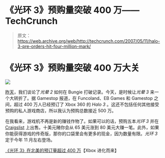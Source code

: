 # 《光环 3》预购量突破 400 万——TechCrunch

> 原文：<https://web.archive.org/web/http://techcrunch.com/2007/05/11/halo-3-pre-orders-hit-four-million-mark/>

# 《光环 3》预购量突破 400 万大关

![](img/e40c9446cdd6aad4a0016c663fa2899f.png)

[昨天](https://web.archive.org/web/20220121222356/http://crunchgear.com/2007/05/10/halo-2-hits-the-5-million-mark/)，我们谈论了*光晕 2* 如何在 Bungie 打破记录。今天，是时候让*光晕 3* 来一个大转折了。据 Gamestop 报道，在 Funcoland、EB Games 和 Gamestop 之间，超过 400 万人已经预订了 Xbox 360 的 *Halo 3* 。这还不包括任何其他接受预购的私人游戏商店，所以我认为预购总数接近 500 万。

在我看来，游戏机不再是新的赚钱作物了。如果可以的话，预购五本*光环 3* 并在 [Craigslist](https://web.archive.org/web/20220121222356/http://www.craigslist.org/) 上出售。十美元赌你会从 65 美元涨到 80 美元大赚一笔。此外，如果你能获得游戏的传奇版，那你的口袋里会有更多的现金，因为数量有限。*光环 3* 定于今年 11 月左右登场。

[《光环 3》在北美的预订量超过 400 万](https://web.archive.org/web/20220121222356/http://www.xe360.com/article/Halo_3/3837.html)【Xbox 进化而来】